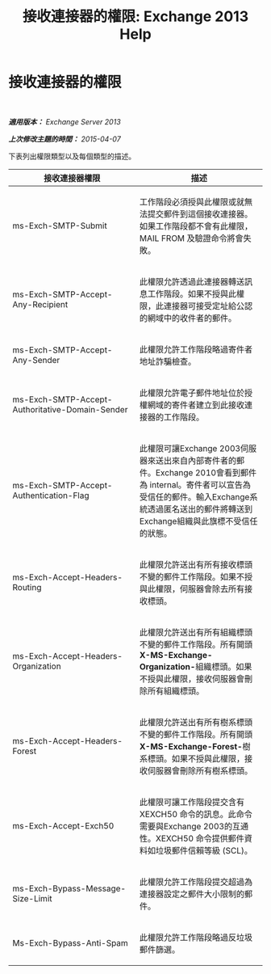 ﻿---
title: '接收連接器的權限: Exchange 2013 Help'
TOCTitle: 接收連接器的權限
ms:assetid: 31af7139-6823-411b-81b3-e42edd83ee6c
ms:mtpsurl: https://technet.microsoft.com/zh-tw/library/JJ673053(v=EXCHG.150)
ms:contentKeyID: 50472803
ms.date: 05/21/2018
mtps_version: v=EXCHG.150
ms.translationtype: MT
---

# 接收連接器的權限

 

_**適用版本：** Exchange Server 2013_

_**上次修改主題的時間：** 2015-04-07_

下表列出權限類型以及每個類型的描述。


<table>
<colgroup>
<col style="width: 50%" />
<col style="width: 50%" />
</colgroup>
<thead>
<tr class="header">
<th>接收連接器權限</th>
<th>描述</th>
</tr>
</thead>
<tbody>
<tr class="odd">
<td><p>ms-Exch-SMTP-Submit</p></td>
<td><p>工作階段必須授與此權限或就無法提交郵件到這個接收連接器。如果工作階段都不會有此權限，MAIL FROM 及驗證命令將會失敗。</p></td>
</tr>
<tr class="even">
<td><p>ms-Exch-SMTP-Accept-Any-Recipient</p></td>
<td><p>此權限允許透過此連接器轉送訊息工作階段。如果不授與此權限，此連接器可接受定址給公認的網域中的收件者的郵件。</p></td>
</tr>
<tr class="odd">
<td><p>ms-Exch-SMTP-Accept-Any-Sender</p></td>
<td><p>此權限允許工作階段略過寄件者地址詐騙檢查。</p></td>
</tr>
<tr class="even">
<td><p>ms-Exch-SMTP-Accept-Authoritative-Domain-Sender</p></td>
<td><p>此權限允許電子郵件地址位於授權網域的寄件者建立到此接收連接器的工作階段。</p></td>
</tr>
<tr class="odd">
<td><p>ms-Exch-SMTP-Accept-Authentication-Flag</p></td>
<td><p>此權限可讓Exchange 2003伺服器來送出來自內部寄件者的郵件。Exchange 2010會看到郵件為 internal。寄件者可以宣告為受信任的郵件。輸入Exchange系統透過匿名送出的郵件將轉送到Exchange組織與此旗標不受信任的狀態。</p></td>
</tr>
<tr class="even">
<td><p>ms-Exch-Accept-Headers-Routing</p></td>
<td><p>此權限允許送出有所有接收標頭不變的郵件工作階段。如果不授與此權限，伺服器會除去所有接收標頭。</p></td>
</tr>
<tr class="odd">
<td><p>ms-Exch-Accept-Headers-Organization</p></td>
<td><p>此權限允許送出有所有組織標頭不變的郵件工作階段。所有開頭<strong>X-MS-Exchange-Organization-</strong>組織標頭。如果不授與此權限，接收伺服器會刪除所有組織標頭。</p></td>
</tr>
<tr class="even">
<td><p>ms-Exch-Accept-Headers-Forest</p></td>
<td><p>此權限允許送出有所有樹系標頭不變的郵件工作階段。所有開頭<strong>X-MS-Exchange-Forest-</strong>樹系標頭。如果不授與此權限，接收伺服器會刪除所有樹系標頭。</p></td>
</tr>
<tr class="odd">
<td><p>ms-Exch-Accept-Exch50</p></td>
<td><p>此權限可讓工作階段提交含有 XEXCH50 命令的訊息。此命令需要與Exchange 2003的互通性。XEXCH50 命令提供郵件資料如垃圾郵件信賴等級 (SCL)。</p></td>
</tr>
<tr class="even">
<td><p>ms-Exch-Bypass-Message-Size-Limit</p></td>
<td><p>此權限允許工作階段提交超過為連接器設定之郵件大小限制的郵件。</p></td>
</tr>
<tr class="odd">
<td><p>Ms-Exch-Bypass-Anti-Spam</p></td>
<td><p>此權限允許工作階段略過反垃圾郵件篩選。</p></td>
</tr>
</tbody>
</table>

